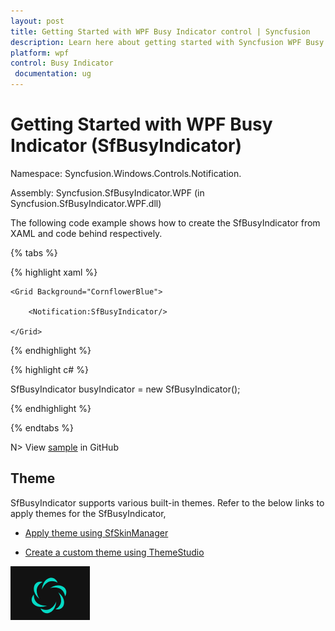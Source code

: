 ```yaml
---
layout: post
title: Getting Started with WPF Busy Indicator control | Syncfusion
description: Learn here about getting started with Syncfusion WPF Busy Indicator (SfBusyIndicator) control, its elements and more details.
platform: wpf
control: Busy Indicator
 documentation: ug
---
```


# Getting Started with WPF Busy Indicator (SfBusyIndicator)

Namespace: Syncfusion.Windows.Controls.Notification.

Assembly: Syncfusion.SfBusyIndicator.WPF (in Syncfusion.SfBusyIndicator.WPF.dll)

The following code example shows how to create the SfBusyIndicator from XAML and code behind respectively.

{% tabs %}

{% highlight xaml %}

<Page xmlns:Notification="clr-namespace:Syncfusion.Windows.Controls.Notification;assembly=Syncfusion.SfBusyIndicator.WPF">

    <Grid Background="CornflowerBlue">

        <Notification:SfBusyIndicator/>

    </Grid>

</Page>

{% endhighlight  %}

{% highlight c# %}

SfBusyIndicator busyIndicator = new SfBusyIndicator();

{% endhighlight  %}

{% endtabs %}


N> View [sample](https://github.com/SyncfusionExamples/wpf-BusyIndicator-examples/tree/master/Samples/Getting-Started) in GitHub

## Theme

SfBusyIndicator supports various built-in themes. Refer to the below links to apply themes for the SfBusyIndicator,

  * [Apply theme using SfSkinManager](https://help.syncfusion.com/wpf/themes/skin-manager)
	
  * [Create a custom theme using ThemeStudio](https://help.syncfusion.com/wpf/themes/theme-studio#creating-custom-theme)

  ![Setting theme to WPF SfBusyIndicator](IsBusy_images/Theme.png)